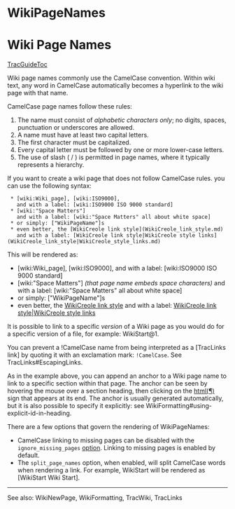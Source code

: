 # WikiPageNames
# Wiki Page Names
[TracGuideToc](TracGuideToc.md)

Wiki page names commonly use the CamelCase convention. Within wiki text, any word in CamelCase automatically becomes a hyperlink to the wiki page with that name.

CamelCase page names follow these rules:

 1. The name must consist of *alphabetic characters only*; no digits, spaces, punctuation or underscores are allowed.
 1. A name must have at least two capital letters.
 1. The first character must be capitalized.
 1. Every capital letter must be followed by one or more lower-case letters.
 1. The use of slash ( / ) is permitted in page names, where it typically represents a hierarchy.

If you want to create a wiki page that does not follow CamelCase rules. you can use the following syntax:
```
 * [wiki:Wiki_page], [wiki:ISO9000],
   and with a label: [wiki:ISO9000 ISO 9000 standard]
 * [wiki:"Space Matters"]
   and with a label: [wiki:"Space Matters" all about white space]
 * or simply: ["WikiPageName"]s
 * even better, the [WikiCreole link style](WikiCreole_link_style.md)
   and with a label: [WikiCreole link style|WikiCreole style links](WikiCreole_link_style|WikiCreole_style_links.md)
```

This will be rendered as:
 * [wiki:Wiki_page], [wiki:ISO9000],
   and with a label: [wiki:ISO9000 ISO 9000 standard]
 * [wiki:"Space Matters"] _(that page name embeds space characters)_
   and with a label: [wiki:"Space Matters" all about white space]
 * or simply: ["WikiPageName"]s
 * even better, the [WikiCreole link style](WikiCreole_link_style.md)
   and with a label: [WikiCreole link style|WikiCreole style links](WikiCreole_link_style|WikiCreole_style_links.md)

It is possible to link to a specific _version_ of a Wiki page as you would do for a specific version of a file, for example: WikiStart@1.

You can prevent a !CamelCase name from being interpreted as a [TracLinks link] by quoting it with an exclamation mark: `!CamelCase`. See TracLinks#EscapingLinks.

As in the example above, you can append an anchor to a Wiki page name to link to a specific section within that page. The anchor can be seen by hovering the mouse over a section heading, then clicking on the [html(&para;)](html(&para;).md) sign that appears at its end. The anchor is usually generated automatically, but it is also possible to specify it explicitly: see WikiFormatting#using-explicit-id-in-heading.

There are a few options that govern the rendering of WikiPageNames:
 * CamelCase linking to missing pages can be disabled with the `ignore_missing_pages` [option](https://trac.edgewall.org/wiki/TracIni#wiki-section). Linking to missing pages is enabled by default.
 * The `split_page_names` option, when enabled, will split CamelCase words when rendering a link. For example, WikiStart will be rendered as [WikiStart Wiki Start].

----
See also: WikiNewPage, WikiFormatting, TracWiki, TracLinks
